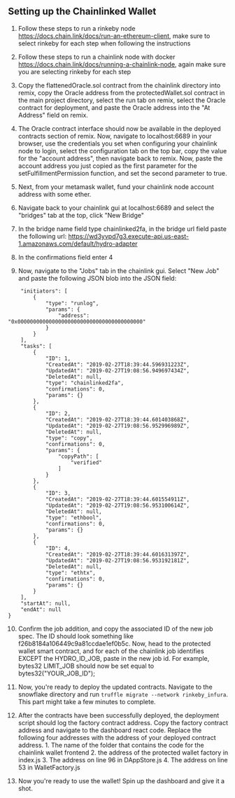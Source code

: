 ## Setting up the Chainlinked Wallet

1. Follow these steps to run a rinkeby node https://docs.chain.link/docs/run-an-ethereum-client, make sure to select rinkeby for each step when following the instructions

2. Follow these steps to run a chainlink node with docker https://docs.chain.link/docs/running-a-chainlink-node, again make sure you are selecting rinkeby for each step

3. Copy the flattenedOracle.sol contract from the chainlink directory into remix, copy the Oracle address from the protectedWallet.sol contract in the main project directory, select the run tab on remix, select the Oracle contract for deployment, and paste the Oracle address into the "At Address" field on remix.

4. The Oracle contract interface should now be available in the deployed contracts section of remix.  Now, navigate to localhost:6689 in your browser, use the credentials you set when configuring your chainlink node to login, select the configuration tab on the top bar, copy the value for the "account address", then navigate back to remix.  Now, paste the account address you just copied as the first parameter for the setFulfillmentPermission function, and set the second parameter to true.

5.  Next, from your metamask wallet, fund your chainlink node account address with some ether.

6.  Navigate back to your chainlink gui at localhost:6689 and select the "bridges" tab at the top, click "New Bridge"

7.  In the bridge name field type chainlinked2fa, in the bridge url field  paste the following url: https://wd3yvpd7g3.execute-api.us-east-1.amazonaws.com/default/hydro-adapter

8. In the confirmations field enter 4

9. Now, navigate to the "Jobs" tab in the chainlink gui.  Select "New Job"  and paste the following JSON blob into the JSON field:

```{
	"initiators": [
		{
			"type": "runlog",
			"params": {
				"address": "0x0000000000000000000000000000000000000000"
			}
		}
	],
	"tasks": [
		{
			"ID": 1,
			"CreatedAt": "2019-02-27T18:39:44.596931223Z",
			"UpdatedAt": "2019-02-27T19:08:56.949697434Z",
			"DeletedAt": null,
			"type": "chainlinked2fa",
			"confirmations": 0,
			"params": {}
		},
		{
			"ID": 2,
			"CreatedAt": "2019-02-27T18:39:44.601403868Z",
			"UpdatedAt": "2019-02-27T19:08:56.952996989Z",
			"DeletedAt": null,
			"type": "copy",
			"confirmations": 0,
			"params": {
				"copyPath": [
					"verified"
				]
			}
		},
		{
			"ID": 3,
			"CreatedAt": "2019-02-27T18:39:44.601554911Z",
			"UpdatedAt": "2019-02-27T19:08:56.953100614Z",
			"DeletedAt": null,
			"type": "ethbool",
			"confirmations": 0,
			"params": {}
		},
		{
			"ID": 4,
			"CreatedAt": "2019-02-27T18:39:44.601631397Z",
			"UpdatedAt": "2019-02-27T19:08:56.953192181Z",
			"DeletedAt": null,
			"type": "ethtx",
			"confirmations": 0,
			"params": {}
		}
	],
	"startAt": null,
	"endAt": null
}
```

10. Confirm the job addition, and copy the associated ID of the new job spec.  The ID should look something like f26b8184a106449c9a81ccdae1ef0b5c.  Now, head to the protected wallet smart contract, and for each of the chainlink job identifies EXCEPT the HYDRO_ID_JOB, paste in the new job id.  For example, bytes32 LIMIT_JOB should now be set equal to bytes32("YOUR_JOB_ID");

11. Now, you're ready to deploy the updated contracts.  Navigate to the snowflake directory and run `truffle migrate --network rinkeby_infura`.  This part might take a few minutes to complete.

12.  After the contracts have been successfully deployed, the deployment script should log the factory contract address.  Copy the factory contract address and navigate to the dashboard react code.  Replace the following four addresses with the address of your deployed contract address.  1.  The name of the folder that contains the code for the chainlink wallet frontend 2. the address of the protected wallet factory in index.js 3. The address on line 96 in DAppStore.js 4. The address on line 53 in WalletFactory.js

13.  Now you're ready to use the wallet! Spin up the dashboard and give it a shot.
